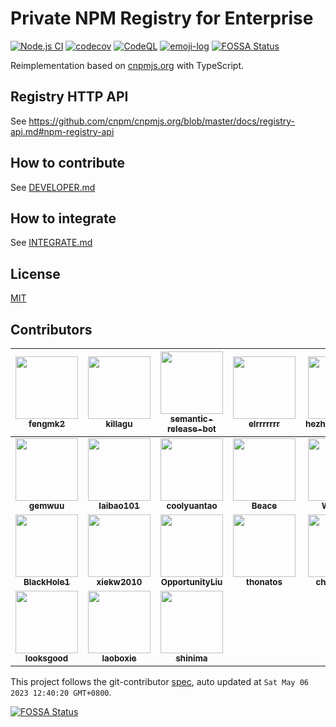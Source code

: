 # Private NPM Registry for Enterprise

[![Node.js CI](https://github.com/cnpm/cnpmcore/actions/workflows/nodejs.yml/badge.svg)](https://github.com/cnpm/cnpmcore/actions/workflows/nodejs.yml)
[![codecov](https://codecov.io/gh/cnpm/cnpmcore/branch/main/graph/badge.svg)](https://codecov.io/gh/cnpm/cnpmcore)
[![CodeQL](https://github.com/cnpm/cnpmcore/actions/workflows/codeql-analysis.yml/badge.svg)](https://github.com/cnpm/cnpmcore/actions/workflows/codeql-analysis.yml)
[![emoji-log](https://cdn.rawgit.com/ahmadawais/stuff/ca97874/emoji-log/non-flat-round.svg)](https://github.com/ahmadawais/Emoji-Log/)
[![FOSSA Status](https://app.fossa.com/api/projects/git%2Bgithub.com%2Fcnpm%2Fcnpmcore.svg?type=shield)](https://app.fossa.com/projects/git%2Bgithub.com%2Fcnpm%2Fcnpmcore?ref=badge_shield)

Reimplementation based on [cnpmjs.org](https://github.com/cnpm/cnpmjs.org) with TypeScript.

## Registry HTTP API

See https://github.com/cnpm/cnpmjs.org/blob/master/docs/registry-api.md#npm-registry-api

## How to contribute

See [DEVELOPER.md](DEVELOPER.md)

## How to integrate

See [INTEGRATE.md](INTEGRATE.md)

## License

[MIT](LICENSE)

<!-- GITCONTRIBUTOR_START -->

## Contributors

|[<img src="https://avatars.githubusercontent.com/u/156269?v=4" width="100px;"/><br/><sub><b>fengmk2</b></sub>](https://github.com/fengmk2)<br/>|[<img src="https://avatars.githubusercontent.com/u/6897780?v=4" width="100px;"/><br/><sub><b>killagu</b></sub>](https://github.com/killagu)<br/>|[<img src="https://avatars.githubusercontent.com/u/32174276?v=4" width="100px;"/><br/><sub><b>semantic-release-bot</b></sub>](https://github.com/semantic-release-bot)<br/>|[<img src="https://avatars.githubusercontent.com/u/5574625?v=4" width="100px;"/><br/><sub><b>elrrrrrrr</b></sub>](https://github.com/elrrrrrrr)<br/>|[<img src="https://avatars.githubusercontent.com/u/35598090?v=4" width="100px;"/><br/><sub><b>hezhengxu2018</b></sub>](https://github.com/hezhengxu2018)<br/>|[<img src="https://avatars.githubusercontent.com/u/26033663?v=4" width="100px;"/><br/><sub><b>Zian502</b></sub>](https://github.com/Zian502)<br/>|
| :---: | :---: | :---: | :---: | :---: | :---: |
|[<img src="https://avatars.githubusercontent.com/u/4635838?v=4" width="100px;"/><br/><sub><b>gemwuu</b></sub>](https://github.com/gemwuu)<br/>|[<img src="https://avatars.githubusercontent.com/u/17879221?v=4" width="100px;"/><br/><sub><b>laibao101</b></sub>](https://github.com/laibao101)<br/>|[<img src="https://avatars.githubusercontent.com/u/3478550?v=4" width="100px;"/><br/><sub><b>coolyuantao</b></sub>](https://github.com/coolyuantao)<br/>|[<img src="https://avatars.githubusercontent.com/u/13284978?v=4" width="100px;"/><br/><sub><b>Beace</b></sub>](https://github.com/Beace)<br/>|[<img src="https://avatars.githubusercontent.com/u/10163680?v=4" width="100px;"/><br/><sub><b>Wellaiyo</b></sub>](https://github.com/Wellaiyo)<br/>|[<img src="https://avatars.githubusercontent.com/u/227713?v=4" width="100px;"/><br/><sub><b>atian25</b></sub>](https://github.com/atian25)<br/>|
|[<img src="https://avatars.githubusercontent.com/u/8198408?v=4" width="100px;"/><br/><sub><b>BlackHole1</b></sub>](https://github.com/BlackHole1)<br/>|[<img src="https://avatars.githubusercontent.com/u/1814071?v=4" width="100px;"/><br/><sub><b>xiekw2010</b></sub>](https://github.com/xiekw2010)<br/>|[<img src="https://avatars.githubusercontent.com/u/13471233?v=4" width="100px;"/><br/><sub><b>OpportunityLiu</b></sub>](https://github.com/OpportunityLiu)<br/>|[<img src="https://avatars.githubusercontent.com/u/958063?v=4" width="100px;"/><br/><sub><b>thonatos</b></sub>](https://github.com/thonatos)<br/>|[<img src="https://avatars.githubusercontent.com/u/11039003?v=4" width="100px;"/><br/><sub><b>chenpx976</b></sub>](https://github.com/chenpx976)<br/>|[<img src="https://avatars.githubusercontent.com/u/29791463?v=4" width="100px;"/><br/><sub><b>fossabot</b></sub>](https://github.com/fossabot)<br/>|
[<img src="https://avatars.githubusercontent.com/u/1119126?v=4" width="100px;"/><br/><sub><b>looksgood</b></sub>](https://github.com/looksgood)<br/>|[<img src="https://avatars.githubusercontent.com/u/23701019?v=4" width="100px;"/><br/><sub><b>laoboxie</b></sub>](https://github.com/laoboxie)<br/>|[<img src="https://avatars.githubusercontent.com/u/5550931?v=4" width="100px;"/><br/><sub><b>shinima</b></sub>](https://github.com/shinima)<br/>

This project follows the git-contributor [spec](https://github.com/xudafeng/git-contributor), auto updated at `Sat May 06 2023 12:40:20 GMT+0800`.

<!-- GITCONTRIBUTOR_END -->

[![FOSSA Status](https://app.fossa.com/api/projects/git%2Bgithub.com%2Fcnpm%2Fcnpmcore.svg?type=large)](https://app.fossa.com/projects/git%2Bgithub.com%2Fcnpm%2Fcnpmcore?ref=badge_large)
